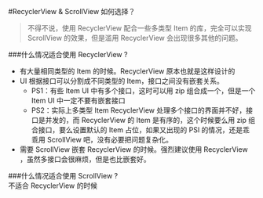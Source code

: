 #RecyclerView & ScrollView 如何选择？  
> 不得不说，使用 RecyclerView 配合一些多类型 Item 的库，完全可以实现ScrollView 的效果，但是滥用 RecyclerView 会出现很多其他的问题。
    
###什么情况适合使用 RecyclerView ?      
- 有大量相同类型的 Item 的时候。RecyclerView 原本也就是这样设计的
- UI 根据接口可以分割成不同类型的 Item，接口之间没有嵌套关系。
    - PS1：有些 Item UI 中有多个接口，这时可以用 zip 组合成一个，但是一个 Item UI 中一定不要有嵌套接口
    - PS2：实际上多类型 Item RecyclerView 处理多个接口的界面并不好，接口是并发的，而 RecyclerView 的 Item 是有序的，这个时候要么用 zip 组合接口，要么设置默认的 Item 占位，如果又出现的 PSI 的情况，还是乖乖用 ScrollView 吧，没有必要把问题复杂化。 
- 需要 ScrollView 嵌套 RecyclerView 的时候。强烈建议使用 RecyclerView ，虽然多接口会很麻烦，但是也比嵌套好。

###什么情况适合使用 ScrollView ?      
不适合 RecyclerView 的时候